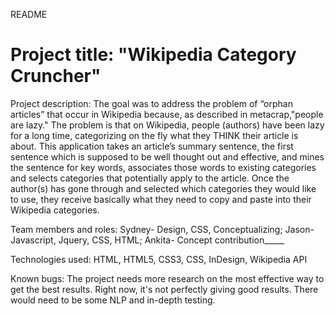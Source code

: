 
README

Project title: "Wikipedia Category Cruncher"
=========================================
Project description: The goal was to address the problem of “orphan articles” that occur in Wikipedia because, as described in metacrap,"people are lazy." The problem is that on Wikipedia, people (authors) have been lazy for a long time, categorizing on the fly what they THINK their article is about. This application takes an article’s summary sentence, the first sentence which is supposed to be well thought out and effective, and mines the sentence for key words, associates those words to existing categories and selects categories that potentially apply to the article. Once the author(s) has gone through and selected which categories they would like to use, they receive basically what they need to copy and paste into their Wikipedia categories.

Team members and roles: Sydney- Design, CSS, Conceptualizing; Jason- Javascript, Jquery, CSS, HTML; Ankita- Concept contribution_____

Technologies used: HTML, HTML5, CSS3, CSS, InDesign, Wikipedia API


Known bugs: The project needs more research on the most effective way to get the best results. Right now, it's not perfectly giving good results. There would need to be some NLP and in-depth testing.
